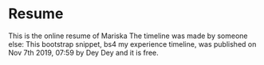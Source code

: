 # Resume
This is the online resume of Mariska
The timeline was made by someone else: This bootstrap snippet, bs4 my experience timeline, was published on Nov 7th 2019, 07:59 by Dey Dey and it is free.